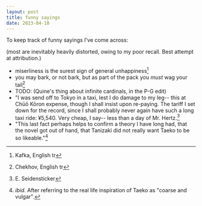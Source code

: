 ```yaml
---
layout: post
title: funny sayings
date: 2023-04-10
---
```

To keep track of funny sayings I've come across:

(most are inevitably heavily distorted, owing to my poor recall.
Best attempt at attribution.)

- miserliness is the surest sign of general unhappiness[^1]
- you may bark, or not bark, but as part of the pack you *must* wag your tail[^2]
- TODO: (Quine's thing about infinite cardinals, in the P-G edit)
- "I was send off to Tokyo in a taxi, lest I do damage to my leg--
this at Chūō Kōron expense, though I shall insist upon re-paying.
The tariff I set down for the record, since I shall probably never again have such a long taxi ride: ¥5,540. Very cheap, I say-- less than a day of Mr. Hertz.[^4]
- "This last fact perhaps helps to confirm a theory I have long had,
that the novel got out of hand,
that Tanizaki did not really want Taeko to be so likeable."[^5]

[^1]: Kafka, English tr
[^2]: Chekhov, English tr
[^4]: E. Seidensticker
[^5]: *ibid*. After referring to the real life inspiration of Taeko as "coarse and vulgar".
